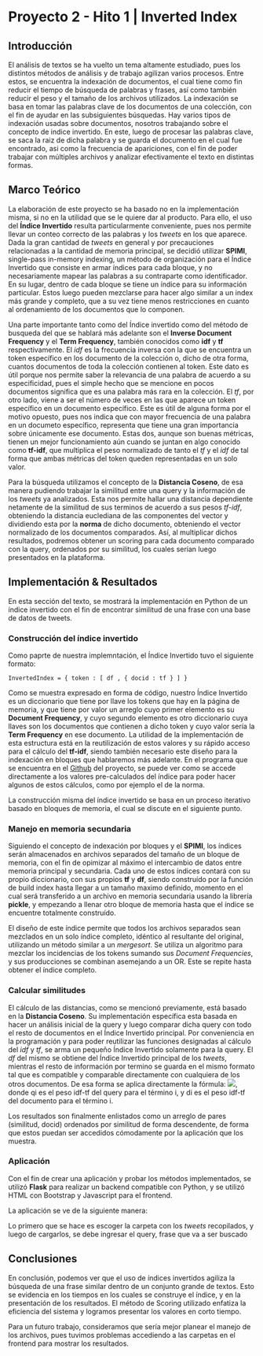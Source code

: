 # Proyecto 2 - Hito 1 | Inverted Index

## Introducción

El análisis de textos se ha vuelto un tema altamente estudiado, pues los distintos métodos de análisis y de trabajo agilizan varios procesos. Entre estos, se encuentra la indexación de documentos, el cual tiene como fin reducir el tiempo de búsqueda de palabras y frases, así como también reducir el peso y el tamaño de los archivos utilizados. La indexación se basa en tomar las palabras clave de los documentos de una colección, con el fin de ayudar en las subsiguientes búsquedas. Hay varios tipos de indexación usadas sobre documentos, nosotros trabajando sobre el concepto de indice invertido. En este, luego de procesar las palabras clave, se saca la raiz de dicha palabra y se guarda el documento en el cual fue encontrado, asi como la frecuencia de apariciones, con el fin de poder trabajar con múltiples archivos y analizar efectivamente el texto en distintas formas.

## Marco Teórico
La elaboración de este proyecto se ha basado no en la implementación misma, si no en la utilidad que se le quiere dar al producto. Para ello, el uso del **Índice Invertido** resulta particularmente conveniente, pues nos permite llevar un conteo correcto de las palabras y los *tweets* en los que aparece. Dada la gran cantidad de *tweets* en general y por precauciones relacionadas a la cantidad de memoria principal, se decidió utilizar **SPIMI**, single-pass in-memory indexing, un método de organización para el Índice Invertido que consiste en armar índices para cada bloque, y no necesariamente mapear las palabras a su contraparte como identificador. En su lugar, dentro de cada bloque se tiene un índice para su información particular. Estos luego pueden mezclarse para hacer algo similar a un index más grande y completo, que a su vez tiene menos restricciones en cuanto al ordenamiento de los documentos que lo componen. 

Una parte importante tanto como del Índice invertido como del método de busqueda del que se hablará más adelante son el **Inverse Document Frequency** y el **Term Frequency**, también conocidos como **idf** y **tf** respectivamente. El *idf* es la frecuencia inversa con la que se encuentra un token específico en los documento de la colección o, dicho de otra forma, cuantos documentos de toda la colección contienen al token. Este dato es útil porque nos permite saber la relevancia de una palabra de acuerdo a su especificidad, pues el simple hecho que se mencione en pocos documentos significa que es una palabra más rara en la colección. El *tf*, por otro lado, viene a ser el número de veces en las que aparece un token específico en un documento específico. Este es útil de alguna forma por el motivo opuesto, pues nos indica que con mayor frecuencia de una palabra en un documeto específico, representa que tiene una gran importancia sobre únicamente ese documento. Estas dos, aunque son buenas métricas, tienen un mejor funcionamiento aún cuando se juntan en algo conocido como **tf-idf**, que multiplica el peso normalizado de tanto el *tf* y el *idf* de tal forma que ambas métricas del token queden representadas en un solo valor.

Para la búsqueda utilizamos el concepto de la **Distancia Coseno**, de esa manera pudiendo trabajar la similitud entre una query y la información de los *tweets* ya analizados. Esta nos permite hallar una distancia dependiente netamente de la similitud de sus terminos de acuerdo a sus pesos *tf-idf*, obteniendo la distancia euclediana de las componentes del vector y dividiendo esta por la **norma** de dicho documento, obteniendo el vector normalizado de los documentos comparados. Así, al multiplicar dichos resultados, podremos obtener un scoring para cada documento comparado con la query, ordenados por su similitud, los cuales serían luego presentados en la plataforma.

## Implementación & Resultados
En esta sección del texto, se mostrará la implementación en Python de un índice invertido con el fin de encontrar similitud de una frase con una base de datos de tweets.

### Construcción del índice invertido
Como paprte de nuestra implemntación, el Índice Invertido tuvo el siguiente formato:

```
InvertedIndex = { token : [ df , { docid : tf } ] }
```
Como se muestra expresado en forma de código, nuestro Índice Invertido es un diccionario que tiene por llave los tokens que hay en la página de memoria, y que tiene por valor un arreglo cuyo primer elemento es su **Document Frequency**, y cuyo segundo elemento es otro diccionario cuya llaves son los documentos que contienen a dicho token y cuyo valor sería la **Term Frequency** en ese documento. La utilidad de la implementación de esta estructura está en la reutilización de estos valores y su rápido acceso para el cálculo del **tf-idf**, siendo también necesario este diseño para la indexación en bloques que hablaremos más adelante. En el programa que se encuentra en el [Github](https://github.com/Mauricio-Bernuy/BD2-P2-H1) del proyecto, se puede ver como se accede directamente a los valores pre-calculados del índice para poder hacer algunos de estos cálculos, como por ejemplo el de la norma.

La construcción misma del índice invertido se basa en un proceso iterativo basado en bloques de memoria, el cual se discute en el siguiente punto.

### Manejo en memoria secundaria 
Siguiendo el concepto de indexación por bloques y el **SPIMI**, los índices serán almacenados en archivos separados del tamaño de un bloque de memoria, con el fin de opimizar al máximo el intercambio de datos entre memoria principal y secundaria. Cada uno de estos índices contará con su propio diccionario, con sus propios **tf** y **df**, siendo construído por la función de build index hasta llegar a un tamaño maximo definido, momento en el cual será transferido a un archivo en memoria secundaria usando la librería **pickle**, y empezando a llenar otro bloque de memoria hasta que el índice se encuentre totalmente construído. 

El diseño de este índice permite que todos los archivos separados sean mezclados en un solo índice completo, idéntico al resultante del original, utilizando un método similar a un *mergesort*. Se utiliza un algoritmo para mezclar los incidencias de los tokens sumando sus *Document Frequencies*, y sus producciones se combinan asemejando a un OR. Este se repite hasta obtener el índice completo.

### Calcular similitudes
El cálculo de las distancias, como se mencionó previamente, está basado en la **Distancia Coseno**. Su implementación específica esta basada en hacer un análisis inicial de la query y luego comparar dicha query con todo el resto de documentos en el Índice Invertido principal. Por conveniencia en la programación y para poder reutilizar las funciones designadas al cálculo del *idf* y *tf*, se arma un pequeño Índice Invertido solamente para la query. El *df* del mismo se obtiene del Índice Invertido principal de los *tweets*, mientras el resto de información por termino se guarda en el mismo formato tal que es compatible y comparable directamente con cualquiera de los otros documentos. De esa forma se aplica directamente la fórmula:
![](https://i.imgur.com/WE5CNmh.png),
donde qi es el peso idf-tf del query para el término i, y di es el peso idf-tf del documento para el término i.

Los resultados son finalmente enlistados como un arreglo de pares (similitud, docid) ordenados por similitud de forma descendente, de forma que estos puedan ser accedidos cómodamente por la aplicación que los muestra.
### Aplicación
Con el fin de crear una aplicación y probar los métodos implementados, se utilizó **Flask** para realizar un backend compatible con Python, y se utilizó HTML con Bootstrap y Javascript para el frontend.

La aplicación se ve de la siguiente manera:

Lo primero que se hace es escoger la carpeta con los *tweets* recopilados, y luego de cargarlos, se debe ingresar el query, frase que va a ser buscado 

## Conclusiones

En conclusión, podemos ver que el uso de índices invertidos agiliza la búsqueda de una frase similar dentro de un conjunto grande de textos. Esto se evidencia en los tiempos en los cuales se construye el índice, y en la presentación de los resultados. El método de Scoring utilizado enfatiza la eficiencia del sistema y logramos presentar los valores en corto tiempo.

Para un futuro trabajo, consideramos que sería mejor planear el manejo de los archivos, pues tuvimos problemas accediendo a las carpetas en el frontend para mostrar los resultados.
